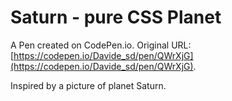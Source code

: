 # Saturn - pure CSS Planet

A Pen created on CodePen.io. Original URL: [https://codepen.io/Davide_sd/pen/QWrXjG](https://codepen.io/Davide_sd/pen/QWrXjG).

Inspired by a picture of planet Saturn.